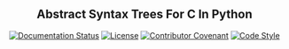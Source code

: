 <h2 align="center">Abstract Syntax Trees For C In Python</h2>

<p align="center">
  <a href="https://astc.readthedocs.io/en/latest/"><img alt="Documentation Status" src="https://readthedocs.org/projects/astc/badge/?version=latest&style=flat"></a>
  <a href="https://github.com/josrsorigonal/astc/blob/main/COPYING"><img alt="License" src="https://img.shields.io/badge/license-GPL-lightgrey"></a>
  <a href="https://github.com/josrsorigonal/astc/tree/main/.github/CODE_OF_CONDUCT.md"><img alt="Contributor Covenant" src="https://img.shields.io/badge/Contributor%20Covenant-v2.0%20adopted-ff69b4.svg"></a>
  <a href="https://github.com/psf/black/"><img alt="Code Style" src="https://img.shields.io/badge/code%20style-black-000000.svg"></a>
</p>
